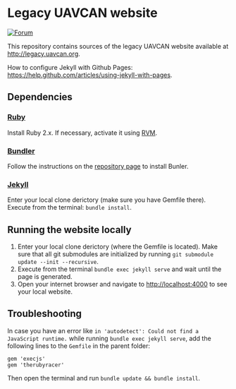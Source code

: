 # Legacy UAVCAN website

[![Forum](https://img.shields.io/discourse/users.svg?server=https%3A%2F%2Fforum.uavcan.org&color=1700b3)](https://forum.uavcan.org)

This repository contains sources of the legacy UAVCAN website available at <http://legacy.uavcan.org>.

How to configure Jekyll with Github Pages: <https://help.github.com/articles/using-jekyll-with-pages>.

## Dependencies

### [Ruby](https://www.ruby-lang.org/en/)

Install Ruby 2.x. If necessary, activate it using [RVM](https://rvm.io/).

### [Bundler](http://bundler.io/)

Follow the instructions on the [repository page](https://github.com/bundler/bundler) to install Bunler.

### [Jekyll](http://jekyllrb.com/)

Enter your local clone derictory (make sure you have Gemfile there). Execute from the terminal: `bundle install`.

## Running the website locally

1. Enter your local clone derictory (where the Gemfile is located).
Make sure that all git submodules are initialized by running `git submodule update --init --recursive`.
2. Execute from the terminal `bundle exec jekyll serve` and wait until the page is generated.
3. Open your internet browser and navigate to <http://localhost:4000> to see your local website.

## Troubleshooting

In case you have an error like `in 'autodetect': Could not find a JavaScript runtime.`
while running `bundle exec jekyll serve`, add the following lines to the `Gemfile` in the parent folder:

```
gem 'execjs'
gem 'therubyracer'
```

Then open the terminal and run `bundle update && bundle install`.
